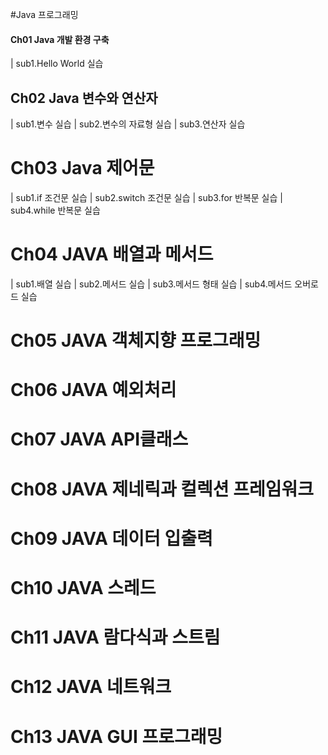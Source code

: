 #Java 프로그래밍

#### **Ch01 Java 개발 환경 구축**  
| sub1.Hello World 실습
## **Ch02 Java 변수와 연산자**
| sub1.변수 실습
| sub2.변수의 자료형 실습
| sub3.연산자 실습
# **Ch03 Java 제어문**  
| sub1.if 조건문 실습
| sub2.switch 조건문 실습
| sub3.for 반복문 실습
| sub4.while 반복문 실습
# **Ch04 JAVA 배열과 메서드** 
| sub1.배열 실습
| sub2.메서드 실습
| sub3.메서드 형태 실습
| sub4.메서드 오버로드 실습
# **Ch05 JAVA 객체지향 프로그래밍**  
# **Ch06 JAVA 예외처리**  
# **Ch07 JAVA API클래스**  
# **Ch08 JAVA 제네릭과 컬렉션 프레임워크**  
# **Ch09 JAVA 데이터 입출력**  
# **Ch10 JAVA 스레드**  
# **Ch11 JAVA 람다식과 스트림**  
# **Ch12 JAVA 네트워크**  
# **Ch13 JAVA GUI 프로그래밍**  
